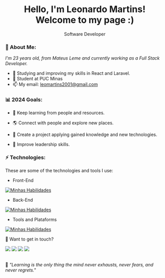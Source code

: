 <h1 align='center'>
  Hello, I'm Leonardo Martins!
  <br/>
  Welcome to my page :)
</h1>
<p align='center'>
  Software Developer
</p>

### 🌻 About Me:

<p>
  <em>
    I'm 23 years old, from Mateus Leme and currently working as a Full Stack Developer.
  </em>
</p>

- 🌱 Studying and improving my skills in React and Laravel.
- 🚀 Student at PUC Minas
- 📫 My email: leomartins2001@gmail.com

### 📊 2024 Goals:

- 🌱 Keep learning from people and resources.

- 🌎 Connect with people and explore new places.

- 🎯 Create a project applying gained knowledge and new technologies.

- 🚀 Improve leadership skills.

### ⚡ Technologies:

These are some of the technologies and tools I use:

- Front-End

[![Minhas Habilidades](https://skillicons.dev/icons?i=html,css,js,ts,jquery,vuejs,angular,tailwind,react,styledcomponents,bootstrap,wordpress,sass,redux,materialui)](https://skillicons.dev)

- Back-End

[![Minhas Habilidades](https://skillicons.dev/icons?i=nodejs,express,laravel,sqlite,mongodb,codeigniter,mongoose,mysql,postgres,sequelize)](https://skillicons.dev)

- Tools and Plataforms

[![Minhas Habilidades](https://skillicons.dev/icons?i=docker,git,postman,figma,linux,vscode,vim)](https://skillicons.dev)

💬 Want to get in touch?

<div>
  <a href="https://www.linkedin.com/in/leonardo-martins-antunes/" target="_blank"><img src="https://img.shields.io/badge/-LinkedIn-%230077B5?style=for-the-badge&logo=linkedin&logoColor=white" target="_blank"></a>
  <a href="https://api.whatsapp.com/send?phone=5531998699100" target="_blank"><img src="https://img.shields.io/badge/WhatsApp-25D366?style=for-the-badge&logo=whatsapp&logoColor=white" target="_blank"></a>
  <a href = "mailto:leomartins2001@gmail.com"><img src="https://img.shields.io/badge/-Gmail-%23333?style=for-the-badge&logo=gmail&logoColor=white" target="_blank"></a>
  <a href="https://www.instagram.com/leolopes300/" target="_blank"><img src="https://img.shields.io/badge/-Instagram-%23E4405F?style=for-the-badge&logo=instagram&logoColor=white" target="_blank"></a>
</div>
<br>
<p>🧠 <span style="font-style:italic">"Learning is the only thing the mind never exhausts, never fears, and never regrets."</span></p>
